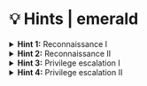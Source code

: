 # 💡 Hints | emerald

<details>
  <summary><b>Hint 1:</b> Reconnaissance I</summary>
  <br>
  Identify the exposed services. Which data do the services expose? What about hidden contents?
</details>

<details>
  <summary><b>Hint 2:</b> Reconnaissance II</summary>
  <br>
  Hidden web pages and directories can be identified by directory busting.
</details>

<details>
  <summary><b>Hint 3:</b> Privilege escalation I</summary>
  <br>
  How can you run executables as root on Linux (apart from sudo)?
</details>

<details>
  <summary><b>Hint 4:</b> Privilege escalation II</summary>
  <br>
  The <code>setuid</code> and <code>setgid</code> flags allow an executable to be run as its owner. These flags should only be set on a limited set of executables.
</details>
